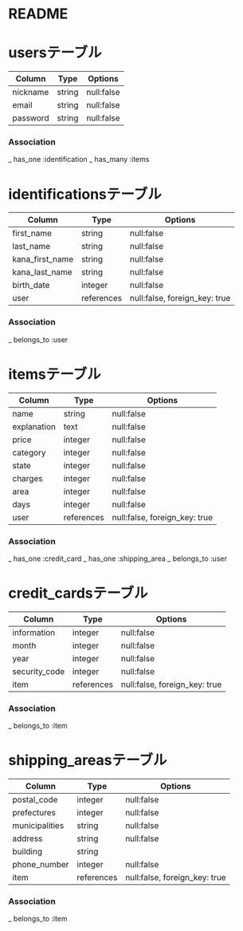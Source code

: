 # README

# usersテーブル
| Column   | Type   | Options    |
|----------|--------|------------|
| nickname | string | null:false |
| email    | string | null:false |
| password | string | null:false |

### Association
_ has_one  :identification
_ has_many :items

# identificationsテーブル
| Column          | Type       | Options                       |
|-----------------|------------|-------------------------------|
| first_name      | string     | null:false                    |
| last_name       | string     | null:false                    |
| kana_first_name | string     | null:false                    |
| kana_last_name  | string     | null:false                    |
| birth_date      | integer    | null:false                    |
| user            | references | null:false, foreign_key: true |

### Association
_ belongs_to :user

# itemsテーブル
| Column      | Type       | Options                       |
|-------------|------------|-------------------------------|
| name        | string     | null:false                    |
| explanation | text       | null:false                    |
| price       | integer    | null:false                    |
| category    | integer    | null:false                    |
| state       | integer    | null:false                    |
| charges     | integer    | null:false                    |
| area        | integer    | null:false                    |
| days        | integer    | null:false                    |
| user        | references | null:false, foreign_key: true |

### Association
_ has_one  :credit_card
_ has_one  :shipping_area
_ belongs_to :user

# credit_cardsテーブル
| Column        | Type       | Options                       |
|---------------|------------|-------------------------------|
| information   | integer    | null:false                    |
| month         | integer    | null:false                    |
| year          | integer    | null:false                    |
| security_code | integer    | null:false                    |
| item          | references | null:false, foreign_key: true |

### Association
_ belongs_to :item

# shipping_areasテーブル
| Column         | Type       | Options                       |
|----------------|------------|-------------------------------|
| postal_code    | integer    | null:false                    |
| prefectures    | integer    | null:false                    |
| municipalities | string     | null:false                    |
| address        | string     | null:false                    |
| building       | string     |                               |
| phone_number   | integer    | null:false                    |
| item           | references | null:false, foreign_key: true |

### Association
_ belongs_to :item
